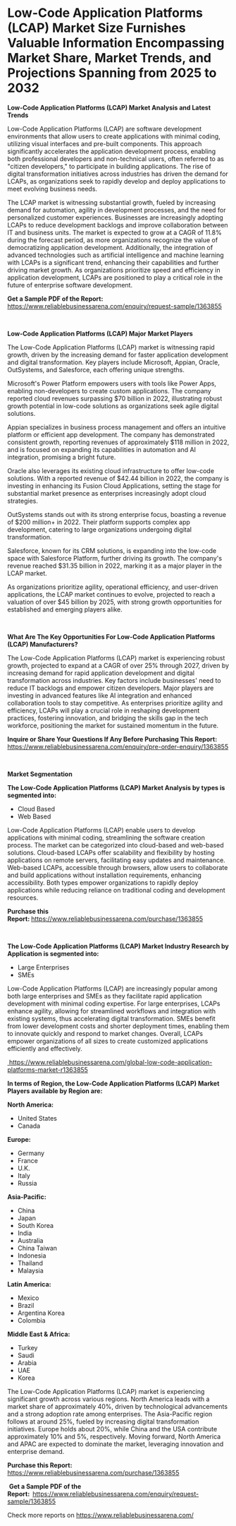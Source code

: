 <p><h1>Low-Code Application Platforms (LCAP) Market Size Furnishes Valuable Information Encompassing Market Share, Market Trends, and Projections Spanning from 2025 to 2032</h1></p><p><strong>Low-Code Application Platforms (LCAP) Market Analysis and Latest Trends</strong></p>
<p><p>Low-Code Application Platforms (LCAP) are software development environments that allow users to create applications with minimal coding, utilizing visual interfaces and pre-built components. This approach significantly accelerates the application development process, enabling both professional developers and non-technical users, often referred to as "citizen developers," to participate in building applications. The rise of digital transformation initiatives across industries has driven the demand for LCAPs, as organizations seek to rapidly develop and deploy applications to meet evolving business needs.</p><p>The LCAP market is witnessing substantial growth, fueled by increasing demand for automation, agility in development processes, and the need for personalized customer experiences. Businesses are increasingly adopting LCAPs to reduce development backlogs and improve collaboration between IT and business units. The market is expected to grow at a CAGR of 11.8% during the forecast period, as more organizations recognize the value of democratizing application development. Additionally, the integration of advanced technologies such as artificial intelligence and machine learning with LCAPs is a significant trend, enhancing their capabilities and further driving market growth. As organizations prioritize speed and efficiency in application development, LCAPs are positioned to play a critical role in the future of enterprise software development.</p></p>
<p><strong>Get a Sample PDF of the Report:&nbsp;</strong> <a href="https://www.reliablebusinessarena.com/enquiry/request-sample/1363855?utm_campaign=2467&utm_medium=2&utm_source=Github&utm_content=ia&utm_term=11032025&utm_id=low-code-application-platforms-lcap">https://www.reliablebusinessarena.com/enquiry/request-sample/1363855</a></p>
<p>&nbsp;</p>
<p><strong>Low-Code Application Platforms (LCAP) Major Market Players</strong></p>
<p><p>The Low-Code Application Platforms (LCAP) market is witnessing rapid growth, driven by the increasing demand for faster application development and digital transformation. Key players include Microsoft, Appian, Oracle, OutSystems, and Salesforce, each offering unique strengths.</p><p>Microsoft's Power Platform empowers users with tools like Power Apps, enabling non-developers to create custom applications. The company reported cloud revenues surpassing $70 billion in 2022, illustrating robust growth potential in low-code solutions as organizations seek agile digital solutions.</p><p>Appian specializes in business process management and offers an intuitive platform or efficient app development. The company has demonstrated consistent growth, reporting revenues of approximately $118 million in 2022, and is focused on expanding its capabilities in automation and AI integration, promising a bright future.</p><p>Oracle also leverages its existing cloud infrastructure to offer low-code solutions. With a reported revenue of $42.44 billion in 2022, the company is investing in enhancing its Fusion Cloud Applications, setting the stage for substantial market presence as enterprises increasingly adopt cloud strategies.</p><p>OutSystems stands out with its strong enterprise focus, boasting a revenue of $200 million+ in 2022. Their platform supports complex app development, catering to large organizations undergoing digital transformation.</p><p>Salesforce, known for its CRM solutions, is expanding into the low-code space with Salesforce Platform, further driving its growth. The company's revenue reached $31.35 billion in 2022, marking it as a major player in the LCAP market.</p><p>As organizations prioritize agility, operational efficiency, and user-driven applications, the LCAP market continues to evolve, projected to reach a valuation of over $45 billion by 2025, with strong growth opportunities for established and emerging players alike.</p></p>
<p>&nbsp;</p>
<p><strong>What Are The Key Opportunities For Low-Code Application Platforms (LCAP) Manufacturers?</strong></p>
<p><p>The Low-Code Application Platforms (LCAP) market is experiencing robust growth, projected to expand at a CAGR of over 25% through 2027, driven by increasing demand for rapid application development and digital transformation across industries. Key factors include businesses' need to reduce IT backlogs and empower citizen developers. Major players are investing in advanced features like AI integration and enhanced collaboration tools to stay competitive. As enterprises prioritize agility and efficiency, LCAPs will play a crucial role in reshaping development practices, fostering innovation, and bridging the skills gap in the tech workforce, positioning the market for sustained momentum in the future.</p></p>
<p><strong>Inquire or Share Your Questions If Any Before Purchasing This Report:</strong> <a href="https://www.reliablebusinessarena.com/enquiry/pre-order-enquiry/1363855?utm_campaign=2467&utm_medium=2&utm_source=Github&utm_content=ia&utm_term=11032025&utm_id=low-code-application-platforms-lcap">https://www.reliablebusinessarena.com/enquiry/pre-order-enquiry/1363855</a></p>
<p>&nbsp;</p>
<p><strong>Market Segmentation</strong></p>
<p><strong>The Low-Code Application Platforms (LCAP) Market Analysis by types is segmented into:</strong></p>
<p><ul><li>Cloud Based</li><li>Web Based</li></ul></p>
<p><p>Low-Code Application Platforms (LCAP) enable users to develop applications with minimal coding, streamlining the software creation process. The market can be categorized into cloud-based and web-based solutions. Cloud-based LCAPs offer scalability and flexibility by hosting applications on remote servers, facilitating easy updates and maintenance. Web-based LCAPs, accessible through browsers, allow users to collaborate and build applications without installation requirements, enhancing accessibility. Both types empower organizations to rapidly deploy applications while reducing reliance on traditional coding and development resources.</p></p>
<p><strong>Purchase this Report:&nbsp;</strong><a href="https://www.reliablebusinessarena.com/purchase/1363855?utm_campaign=2467&utm_medium=2&utm_source=Github&utm_content=ia&utm_term=11032025&utm_id=low-code-application-platforms-lcap">https://www.reliablebusinessarena.com/purchase/1363855</a></p>
<p>&nbsp;</p>
<p><strong>The Low-Code Application Platforms (LCAP) Market Industry Research by Application is segmented into:</strong></p>
<p><ul><li>Large Enterprises</li><li>SMEs</li></ul></p>
<p><p>Low-Code Application Platforms (LCAP) are increasingly popular among both large enterprises and SMEs as they facilitate rapid application development with minimal coding expertise. For large enterprises, LCAPs enhance agility, allowing for streamlined workflows and integration with existing systems, thus accelerating digital transformation. SMEs benefit from lower development costs and shorter deployment times, enabling them to innovate quickly and respond to market changes. Overall, LCAPs empower organizations of all sizes to create customized applications efficiently and effectively.</p></p>
<p><a href="https://www.reliablebusinessarena.com/global-low-code-application-platforms-market-r1363855?utm_campaign=2467&utm_medium=2&utm_source=Github&utm_content=ia&utm_term=11032025&utm_id=low-code-application-platforms-lcap">&nbsp;https://www.reliablebusinessarena.com/global-low-code-application-platforms-market-r1363855</a></p>
<p><strong>In terms of Region, the Low-Code Application Platforms (LCAP) Market Players available by Region are:</strong></p>
<p>
    <p> <strong> North America: </strong>
        <ul>
            <li>United States</li>
            <li>Canada</li>
        </ul>
        </p> 
    <p> <strong> Europe: </strong>
        <ul>
            <li>Germany</li>
            <li>France</li>
            <li>U.K.</li>
            <li>Italy</li>
            <li>Russia</li>
        </ul>
        </p> 
    <p> <strong> Asia-Pacific: </strong>
        <ul>
            <li>China</li>
            <li>Japan</li>
            <li>South Korea</li>
            <li>India</li>
            <li>Australia</li>
            <li>China Taiwan</li>
            <li>Indonesia</li>
            <li>Thailand</li>
            <li>Malaysia</li>
        </ul>
        </p> 
    <p> <strong> Latin America: </strong>
        <ul>
            <li>Mexico</li>
            <li>Brazil</li>
            <li>Argentina Korea</li>
            <li>Colombia</li>
        </ul>
        </p> 
    <p> <strong> Middle East & Africa: </strong>
        <ul>
            <li>Turkey</li>
            <li>Saudi</li>
            <li>Arabia</li>
            <li>UAE</li>
            <li>Korea</li>
        </ul>
    </p>
    </p>
<p><p>The Low-Code Application Platforms (LCAP) market is experiencing significant growth across various regions. North America leads with a market share of approximately 40%, driven by technological advancements and a strong adoption rate among enterprises. The Asia-Pacific region follows at around 25%, fueled by increasing digital transformation initiatives. Europe holds about 20%, while China and the USA contribute approximately 10% and 5%, respectively. Moving forward, North America and APAC are expected to dominate the market, leveraging innovation and enterprise demand.</p></p>
<p><strong>Purchase this Report: </strong><a href="https://www.reliablebusinessarena.com/purchase/1363855?utm_campaign=2467&utm_medium=2&utm_source=Github&utm_content=ia&utm_term=11032025&utm_id=low-code-application-platforms-lcap">https://www.reliablebusinessarena.com/purchase/1363855</a></p>
<p>&nbsp;<strong>Get a Sample PDF of the Report:&nbsp;&nbsp;</strong><a href="https://www.reliablebusinessarena.com/enquiry/request-sample/1363855?utm_campaign=2467&utm_medium=2&utm_source=Github&utm_content=ia&utm_term=11032025&utm_id=low-code-application-platforms-lcap">https://www.reliablebusinessarena.com/enquiry/request-sample/1363855</a></p>
<p><strong></strong></p>
<p>Check more reports on <a href="https://www.reliablebusinessarena.com/?utm_campaign=2467&utm_medium=2&utm_source=Github&utm_content=ia&utm_term=11032025&utm_id=low-code-application-platforms-lcap">https://www.reliablebusinessarena.com/</a></p>